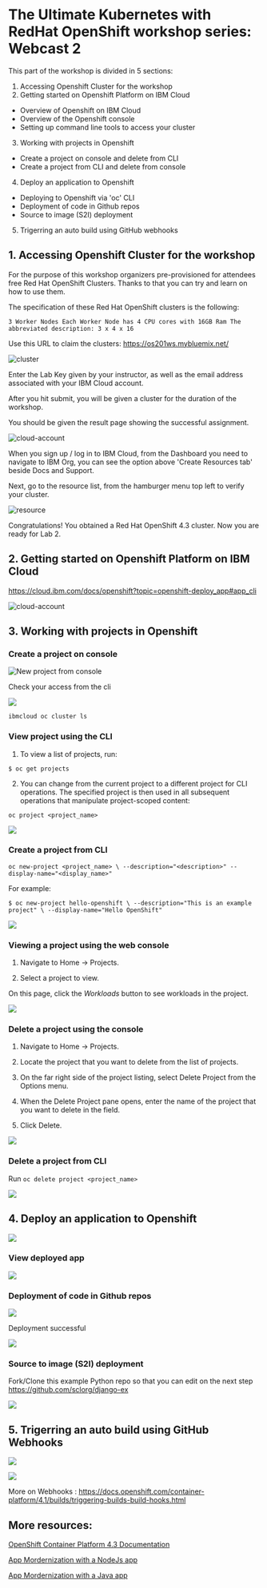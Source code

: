# The Ultimate Kubernetes with RedHat OpenShift workshop series: Webcast 2

This part of the workshop is divided in 5 sections:

1. Accessing Openshift Cluster for the workshop
2. Getting started on Openshift Platform on IBM Cloud
- Overview of Openshift on IBM Cloud
- Overview of the Openshift console
- Setting up command line tools to access your cluster
3. Working with projects in Openshift
- Create a project on console and delete from CLI
- Create a project from CLI and delete from console
4. Deploy an application to Openshift
- Deploying to Openshift via 'oc' CLI
- Deployment of code in Github repos
- Source to image (S2I) deployment
5. Trigerring an auto build using GitHub webhooks

## 1. Accessing Openshift Cluster for the workshop

For the purpose of this workshop organizers pre-provisioned for attendees free Red Hat OpenShift Clusters. Thanks to that you can try and learn on how to use them.

The specification of these Red Hat OpenShift clusters is the following:

`3 Worker Nodes
Each Worker Node has 4 CPU cores with 16GB Ram
The abbreviated description:
3 x 4 x 16`

Use this URL to claim the clusters: https://os201ws.mybluemix.net/

![cluster](images/url.png)

Enter the Lab Key given by your instructor, as well as the email address associated with your IBM Cloud account.

After you hit submit, you will be given a cluster for the duration of the workshop.

You should be given the result page showing the successful assignment.

![cloud-account](images/cloud.png)

When you sign up / log in to IBM Cloud, from the Dashboard you need to navigate to IBM Org, you can see the option above 'Create Resources tab' beside Docs and Support.

Next, go to the resource list, from the hamburger menu top left to verify your cluster.

![resource](images/resource-list.png)

Congratulations! You obtained a Red Hat OpenShift 4.3 cluster. Now you are ready for Lab 2.

## 2. Getting started on Openshift Platform on IBM Cloud

https://cloud.ibm.com/docs/openshift?topic=openshift-deploy_app#app_cli

![cloud-account](images/installing-oc-cli.gif)

## 3. Working with projects in Openshift

### Create a project on console

![New project from console](images/new-project-console.gif)

Check your access from the cli

![](images/login-check.gif)

`ibmcloud oc cluster ls`

### View project using the CLI

1. To view a list of projects, run:

`$ oc get projects`

2. You can change from the current project to a different project for CLI operations. The specified project is then used in all subsequent operations that manipulate project-scoped content:

`oc project <project_name>`

![](images/login-view-project-on-cli.gif)

### Create a project from CLI

`oc new-project <project_name> \
   --description="<description>" --display-name="<display_name>"`

For example:

`$ oc new-project hello-openshift \
    --description="This is an example project" \
    --display-name="Hello OpenShift"`

![](images/new-project-cli.gif)

### Viewing a project using the web console

1. Navigate to Home → Projects.

2. Select a project to view.

On this page, click the *Workloads* button to see workloads in the project.

![](images/see-project-on-console.gif)

### Delete a project using the console

1. Navigate to Home → Projects.

2. Locate the project that you want to delete from the list of projects.

3. On the far right side of the project listing, select Delete Project from the Options menu.

4. When the Delete Project pane opens, enter the name of the project that you want to delete in the field.

5. Click Delete.

![](images/delete-on-console.gif)

### Delete a project from CLI

Run `oc delete project <project_name>`

![](images/delete-through-cli.gif)

## 4. Deploy an application to Openshift

![](images.deploy-image-from-external-registry.gif)

### View deployed app

![](images/view-running-app.gif)

### Deployment of code in Github repos

![](images/deploy-from-github.gif)

Deployment successful

![](images/example-project-deployed.png)

### Source to image (S2I) deployment

Fork/Clone this example Python repo so that you can edit on the next step https://github.com/sclorg/django-ex

![](images/s2i-webhook.gif)

## 5. Trigerring an auto build using GitHub Webhooks

![](images/s2i-webhook2.gif)

![](images/s2i-webhook3.gif)

More on Webhooks : https://docs.openshift.com/container-platform/4.1/builds/triggering-builds-build-hooks.html

## More resources:

[OpenShift Container Platform 4.3 Documentation](https://docs.openshift.com/container-platform/4.3/welcome/index.html)

[App Mordernization with a NodeJs app](https://github.com/IBM/node-s2i-openshift)

[App Mordernization with a Java app](https://ibm.github.io/openshift-on-ibm-cloud-workshops)
